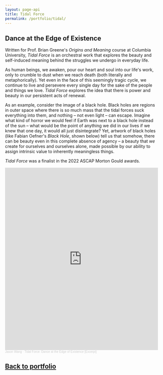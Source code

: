 ```yaml
---
layout: page-api
title: Tidal Force
permalink: /portfolio/tidal/
---
```


## Dance at the Edge of Existence

<!-- ![image](/img/tidal.png){: width="220" }{: style="float: left; margin-right: 1.5em;"} -->

Written for Prof. Brian Greene's *Origins and Meaning* course at Columbia University, *Tidal Force* is an orchestral work that explores the beauty and self-induced meaning behind the struggles we undergo in everyday life. 

As human beings, we awaken, pour our heart and soul into our life's work, only to crumble to dust when we reach death (both literally and metaphorically). Yet even in the face of this seemingly tragic cycle, we continue to live and persevere every single day for the sake of the people and things we love. *Tidal Force* explores the idea that there is power and beauty in our persistent acts of renewal.

As an example, consider the image of a black hole. Black holes are regions in outer space where there is so much mass that the tidal forces suck everything into them, and nothing – not even light – can escape. Imagine what kind of horror we would feel if Earth was next to a black hole instead of the sun – what would be the point of anything we did in our lives if we knew that one day, it would all just disintegrate? Yet, artwork of black holes (like Fabian Oefner's *Black Hole*, shown below) tell us that somehow, there can be beauty even in this complete absence of agency – a beauty that *we* create for ourselves and ourselves alone, made possible by our ability to assign intrinsic value to inherently meaningless things.

*Tidal Force* was a finalist in the 2022 ASCAP Morton Gould awards.

<iframe width="100%" height="600" scrolling="no" frameborder="no" allow="autoplay" src="https://w.soundcloud.com/player/?url=https%3A//api.soundcloud.com/tracks/1209543304&color=%234000ff&auto_play=false&hide_related=false&show_comments=true&show_user=true&show_reposts=false&show_teaser=true&visual=true"></iframe><div style="font-size: 10px; color: #cccccc;line-break: anywhere;word-break: normal;overflow: hidden;white-space: nowrap;text-overflow: ellipsis; font-family: Interstate,Lucida Grande,Lucida Sans Unicode,Lucida Sans,Garuda,Verdana,Tahoma,sans-serif;font-weight: 100;"><a href="https://soundcloud.com/innovative_sounds" title="Jason Wang" target="_blank" style="color: #cccccc; text-decoration: none;">Jason Wang</a> · <a href="https://soundcloud.com/innovative_sounds/tidal-force-dance-at-the-edge-of-existence-excerpt" title="Tidal Force: Dance at the Edge of Existence [Excerpt]" target="_blank" style="color: #cccccc; text-decoration: none;">Tidal Force: Dance at the Edge of Existence [Excerpt]</a></div>

## [Back to portfolio](https://tekne-creative.github.io/tekne/portfolio/#-music-compositions-)